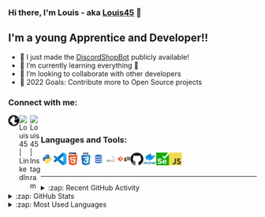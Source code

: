 ### Hi there, I'm Louis - aka [Louis45][website] 👋 

## I'm a young Apprentice and Developer!!

- 🔭 I just made the [DiscordShopBot](https://github.com/Luois45/DiscordShopBot) publicly available!
- 🌱 I’m currently learning everything 🤣
- 👯 I’m looking to collaborate with other developers
- 🥅 2022 Goals: Contribute more to Open Source projects

### Connect with me:

[<img align="left" alt="linktree.louis45.de" width="22px" src="https://raw.githubusercontent.com/iconic/open-iconic/master/svg/globe.svg" />][website]
[<img align="left" alt="Louis45 | LinkedIn" width="22px" src="https://cdn.jsdelivr.net/npm/simple-icons@v3/icons/linkedin.svg" />][linkedin]
[<img align="left" alt="Louis45 | Instagram" width="22px" src="https://cdn.jsdelivr.net/npm/simple-icons@v3/icons/instagram.svg" />][instagram]

<br />

### Languages and Tools:

[<img align="left" alt="Python" width="26px" src="https://raw.githubusercontent.com/github/explore/80688e429a7d4ef2fca1e82350fe8e3517d3494d/topics/python/python.png" />](https://github.com/topics/python)
[<img align="left" alt="Visual Studio Code" width="26px" src="https://raw.githubusercontent.com/github/explore/bbd48b997e8d0bef63f676eca4da5e1f76487b56/topics/visual-studio-code/visual-studio-code.png" />](https://github.com/topics/visual-studio-code)
[<img align="left" alt="HTML" width="26px" src="https://raw.githubusercontent.com/github/explore/80688e429a7d4ef2fca1e82350fe8e3517d3494d/topics/html/html.png" />](https://github.com/topics/html)
[<img align="left" alt="CSS" width="26px" src="https://raw.githubusercontent.com/github/explore/80688e429a7d4ef2fca1e82350fe8e3517d3494d/topics/css/css.png" />](https://github.com/topics/css)
[<img align="left" alt="SQL" width="26px" src="https://raw.githubusercontent.com/github/explore/80688e429a7d4ef2fca1e82350fe8e3517d3494d/topics/sql/sql.png" />](https://github.com/topics/sql)
[<img align="left" alt="MySQL" width="26px" src="https://raw.githubusercontent.com/github/explore/80688e429a7d4ef2fca1e82350fe8e3517d3494d/topics/mysql/mysql.png" />](https://github.com/topics/mysql)
[<img align="left" alt="Git" width="26px" src="https://raw.githubusercontent.com/github/explore/80688e429a7d4ef2fca1e82350fe8e3517d3494d/topics/git/git.png" />](https://github.com/topics/git)
[<img align="left" alt="GitHub" width="26px" src="https://raw.githubusercontent.com/github/explore/78df643247d429f6cc873026c0622819ad797942/topics/github/github.png" />](https://github.com/topics/github)
[<img align="left" alt="GitHub" width="26px" src="https://raw.githubusercontent.com/github/explore/80688e429a7d4ef2fca1e82350fe8e3517d3494d/topics/docker/docker.png" />](https://github.com/topics/docker)
[<img align="left" alt="Selenium" width="26px" src="https://raw.githubusercontent.com/github/explore/6c7084bb772f6fabaae377f5ae4a607594234ee6/topics/selenium/selenium.png" />](https://github.com/topics/selenium)
[<img align="left" alt="JavaScript" width="26px" src="https://raw.githubusercontent.com/github/explore/80688e429a7d4ef2fca1e82350fe8e3517d3494d/topics/javascript/javascript.png" />](https://github.com/topics/javascript)

<br />
<br />

---

<details>
  <summary>:zap: Recent GitHub Activity</summary>
  
<!--START_SECTION:activity-->
1. 🎉 Merged PR [#7](https://github.com/Luois45/claim-free-steam-packages/pull/7) in [Luois45/claim-free-steam-packages](https://github.com/Luois45/claim-free-steam-packages)
2. 💪 Opened PR [#7](https://github.com/Luois45/claim-free-steam-packages/pull/7) in [Luois45/claim-free-steam-packages](https://github.com/Luois45/claim-free-steam-packages)
3. 🗣 Commented on [#5](https://github.com/Luois45/claim-free-steam-packages/issues/5) in [Luois45/claim-free-steam-packages](https://github.com/Luois45/claim-free-steam-packages)
4. 🗣 Commented on [#5](https://github.com/Luois45/claim-free-steam-packages/issues/5) in [Luois45/claim-free-steam-packages](https://github.com/Luois45/claim-free-steam-packages)
5. 🗣 Commented on [#5](https://github.com/Luois45/claim-free-steam-packages/issues/5) in [Luois45/claim-free-steam-packages](https://github.com/Luois45/claim-free-steam-packages)
6. 🗣 Commented on [#5](https://github.com/Luois45/claim-free-steam-packages/issues/5) in [Luois45/claim-free-steam-packages](https://github.com/Luois45/claim-free-steam-packages)
7. 🗣 Commented on [#5](https://github.com/Luois45/claim-free-steam-packages/issues/5) in [Luois45/claim-free-steam-packages](https://github.com/Luois45/claim-free-steam-packages)
8. 🗣 Commented on [#4](https://github.com/Luois45/claim-free-steam-packages/issues/4) in [Luois45/claim-free-steam-packages](https://github.com/Luois45/claim-free-steam-packages)
9. ❗️ Closed issue [#4](https://github.com/Luois45/claim-free-steam-packages/issues/4) in [Luois45/claim-free-steam-packages](https://github.com/Luois45/claim-free-steam-packages)
10. 🎉 Merged PR [#6](https://github.com/Luois45/claim-free-steam-packages/pull/6) in [Luois45/claim-free-steam-packages](https://github.com/Luois45/claim-free-steam-packages)
<!--END_SECTION:activity-->
  
</details>

<details>
  <summary>:zap: GitHub Stats</summary>
  <a href="https://github.com/Luois45?tab=repositories">
    <img align="center" alt="Louis45's GitHub Stats" src="https://github-readme-stats.vercel.app/api?username=Luois45&count_private=true&theme=tokyonight&show_icons=true" />
  </a>
</details>

<details>
  <summary>:zap: Most Used Languages</summary>
  <a href="https://github.com/Luois45?tab=repositories">
    <img align="center" alt="Louis45's Most Used Languages" src="https://github-readme-stats.vercel.app/api/top-langs/?username=Luois45&count_private=true&theme=tokyonight&layout=compact" />
  </a>
</details>

[website]: https://linktree.louis45.de/
[instagram]: https://rebrand.ly/instagram-45
[linkedin]: https://rebrand.ly/linkedin-45
